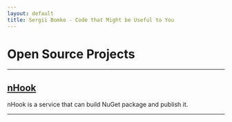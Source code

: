 ```yaml
---
layout: default
title: Sergii Bomko - Code that Might be Useful to You
---
```


<h1>Open Source Projects</h1>
<hr/>

<h2><a href="http://nhook.github.io">nHook</a></h2>
<p>nHook is a service that can build NuGet package and publish it.</p>
<hr/>